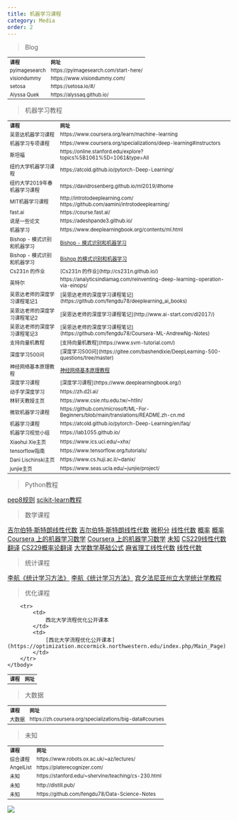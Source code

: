 ```yaml
---
title: 机器学习课程
category: Media
order: 2
---
```


> Blog
<table width="1033" style="font-size: 0.8em;">
	<tbody>
		<tr>
			<td>
				<strong>
					课程
				</strong>
			</td>
			<td>
				<strong>
					网址
				</strong>
			</td>
		</tr>
		<tr>
			<td>
				pyimagesearch
			</td>
			<td>
				https://pyimagesearch.com/start-here/
			</td>
		</tr>
		<tr>
			<td>
				visiondummy
			</td>
			<td>
				https://www.visiondummy.com/
			</td>
		</tr>
		<tr>
			<td>
				setosa
			</td>
			<td>
				https://setosa.io/#/
			</td>
		</tr>
		<tr>
			<td>
				Alyssa Quek
			</td>
			<td>
				https://alyssaq.github.io/
			</td>
		</tr>
	</tbody>
</table>


> 机器学习教程
<table width="1033" style="font-size: 0.8em;">
	<tbody>
		<tr>
			<td>
				<strong>
					课程
				</strong>
			</td>
			<td>
				<strong>
					网址
				</strong>
			</td>
		</tr>
		<tr>
			<td>
				吴恩达机器学习课程
			</td>
			<td>
				https://www.coursera.org/learn/machine-learning
			</td>
		</tr>
		<tr>
			<td>
				机器学习专项课程
			</td>
			<td>
				https://www.coursera.org/specializations/deep-learning#instructors
			</td>
		</tr>
		<tr>
			<td>
				斯坦福
			</td>
			<td>
				https://online.stanford.edu/explore?topics%5B1061%5D=1061&type=All
			</td>
		</tr>
		<tr>
			<td>
				纽约大学机器学习课程
			</td>
			<td>
				https://atcold.github.io/pytorch-Deep-Learning/
			</td>
		</tr>
		<tr>
			<td>
				纽约大学2019年春机器学习课程
			</td>
			<td>
				https://davidrosenberg.github.io/ml2019/#home
			</td>
		</tr>
		<tr>
			<td>
				MIT机器学习课程
			</td>
			<td>
				http://introtodeeplearning.com/
				<br/>
				https://github.com/aamini/introtodeeplearning/
			</td>
		</tr>
		<tr>
			<td>
				fast.ai
			</td>
			<td>
				https://course.fast.ai/
			</td>
		</tr>
		<tr>
			<td>
				说是一些论文
			</td>
			<td>
				https://adeshpande3.github.io/
			</td>
		</tr>
		<tr>
			<td>
				机器学习
			</td>
			<td>
				https://www.deeplearningbook.org/contents/ml.html
			</td>
		</tr>
		<tr>
			<td>
				Bishop - 模式识别和机器学习
			</td>
			<td>
				<a href="https://www.amazon.in/Pattern-Recognition-Learning-Information-Statistics/dp/1493938436?tag=googinhydr18418-21&tag=googinkenshoo-21&ascsubtag=_k_Cj0KCQiA8_PfBRC3ARIsAOzJ2uodznM9nNbfR6WY9jSCQK4FNc3pHsR3xgp6J4Hc8i8WjhYPaliv3rUaAkBfEALw_wcB_k_&gclid=Cj0KCQiA8_PfBRC3ARIsAOzJ2uodznM9nNbfR6WY9jSCQK4FNc3pHsR3xgp6J4Hc8i8WjhYPaliv3rUaAkBfEALw_wcB">Bishop - 模式识别和机器学习</a>
			</td>
		</tr>
		<tr>
			<td>
				Bishop - 模式识别和机器学习
			</td>
			<td>
				<a href="https://www.amazon.com/Pattern-Recognition-Learning-Information-Statistics/dp/0387310738">Bishop 的模式识别和机器学习</a>
			</td>
		</tr>
		<tr>
			<td>
				Cs231n 的作业
			</td>
			<td>
				[Cs231n 的作业](http://cs231n.github.io/)
			</td>
		</tr>
		<tr>
			<td>
				英特尔
			</td>
			<td>
				https://analyticsindiamag.com/reinventing-deep-learning-operation-via-einops/
			</td>
		</tr>
		<tr>
			<td>
				吴恩达老师的深度学习课程笔记1
			</td>
			<td>
				[吴恩达老师的深度学习课程笔记](https://github.com/fengdu78/deeplearning_ai_books)
			</td>
		</tr>
		<tr>
			<td>
				吴恩达老师的深度学习课程笔记2
			</td>
			<td>
				[吴恩达老师的深度学习课程笔记](http://www.ai-start.com/dl2017/)
			</td>
		</tr>
		<tr>
			<td>
				吴恩达老师的深度学习课程笔记3
			</td>
			<td>
				[吴恩达老师的深度学习课程笔记](https://github.com/fengdu78/Coursera-ML-AndrewNg-Notes)
			</td>
		</tr>
		<tr>
			<td>
				支持向量机教程
			</td>
			<td>
				[支持向量机教程](https://www.svm-tutorial.com/)
			</td>
		</tr>
		<tr>
			<td>
				深度学习500问
			</td>
			<td>
				[深度学习500问](https://gitee.com/bashendixie/DeepLearning-500-questions/tree/master)
			</td>
		</tr>
		<tr>
			<td>
				神经网络基本原理教程
			</td>
			<td>
				<a href="https://microsoft.github.io/ai-edu/%E5%9F%BA%E7%A1%80%E6%95%99%E7%A8%8B/A2-%E7%A5%9E%E7%BB%8F%E7%BD%91%E7%BB%9C%E5%9F%BA%E6%9C%AC%E5%8E%9F%E7%90%86/index.html">神经网络基本原理教程</a>
			</td>
		</tr>
		<tr>
			<td>
				深度学习课程
			</td>
			<td>
				[深度学习课程](https://www.deeplearningbook.org/)
			</td>
		</tr>
		<tr>
			<td>
				动手学深度学习
			</td>
			<td>
				https://zh.d2l.ai/
			</td>
		</tr>
		<tr>
			<td>
				林轩天教授主页
			</td>
			<td>
				https://www.csie.ntu.edu.tw/~htlin/
			</td>
		</tr>
		<tr>
			<td>
				微软机器学习课程
			</td>
			<td>
				https://github.com/microsoft/ML-For-Beginners/blob/main/translations/README.zh-cn.md
			</td>
		</tr>
		<tr>
			<td>
				机器学习课程
			</td>
			<td>
				https://atcold.github.io/pytorch-Deep-Learning/en/faq/
			</td>
		</tr>
		<tr>
			<td>
				机器学习视觉小组
			</td>
			<td>
				https://lab1055.github.io/
			</td>
		</tr>
		<tr>
			<td>
				Xiaohui Xie主页
			</td>
			<td>
				https://www.ics.uci.edu/~xhx/
			</td>
		</tr>
		<tr>
			<td>
				tensorflow指南
			</td>
			<td>
				https://www.tensorflow.org/tutorials/
			</td>
		</tr>
		<tr>
			<td>
				Dani Lischinski主页
			</td>
			<td>
				https://www.cs.huji.ac.il/~danix/
			</td>
		</tr>
		<tr>
			<td>
				junjie主页
			</td>
			<td>
				https://www.seas.ucla.edu/~junjie/project/
			</td>
		</tr>
	</tbody>
</table>



> Python教程

[pep8规则](https://pep8.org/)
[scikit-learn教程](https://github.com/jakevdp/sklearn_tutorial/tree/master/notebooks)


> 数学课程

[吉尔伯特·斯特朗线性代数](https://ocw.mit.edu/courses/mathematics/18-06-linear-algebra-spring-2010/)
[吉尔伯特·斯特朗线性代数](https://ocw.mit.edu/courses/18-06-linear-algebra-spring-2010)
[微积分](https://arxiv.org/pdf/1802.01528.pdf)
[线性代数](https://www.deeplearningbook.org/contents/linear_algebra.html)
[概率](https://www.probabilitycourse.com/)
[概率](https://www.deeplearningbook.org/contents/prob.html)
[Coursera 上的机器学习数学](https://www.coursera.org/learn/multivariate-calculus-machine-learning)
[Coursera 上的机器学习数学](https://cims.nyu.edu/~cfgranda/pages/DSGA1002_fall15/material/optimization.pdf)
[未知](https://www.deeplearningbook.org/contents/numerical.html)
[CS229线性代数翻译](http://www.ai-start.com/CS229/1.CS229-LinearAlgebra.html)
[CS229概率论翻译](http://www.ai-start.com/CS229/2.CS229-Prob.html)
[大学数学基础公式](http://www.ai-start.com/dl2017/html/math.html)
[麻省理工线性代数](https://open.163.com/newview/movie/courseintro?newurl=%2Fspecial%2Fopencourse%2Fdaishu.html)
[线性代数](https://github.com/ML-NLPChina/MIT-Linear-Algebra-Notes)

> 统计课程

[李航《统计学习方法》](https://mp.weixin.qq.com/s/71w0IN3gAYWxrKVM_lcYrQ)
[李航《统计学习方法》](https://github.com/fengdu78/lihang)
[宾夕法尼亚州立大学统计学教程](https://online.stat.psu.edu/statprogram/)


> 优化课程
<table width="1033" style="font-size: 0.8em;">
	<tbody>
		<tr>
			<td>
				<strong>
					课程
				</strong>
			</td>
			<td>
				<strong>
					网址
				</strong>
			</td>
		</tr>
		
		<tr>
			<td>
				西北大学流程优化公开课本
			</td>
			<td>
				[西北大学流程优化公开课本](https://optimization.mccormick.northwestern.edu/index.php/Main_Page)
			</td>
		</tr>
	</tbody>
</table>


> 大数据
<table width="1033" style="font-size: 0.8em;">
	<tbody>
		<tr>
			<td>
				<strong>
					课程
				</strong>
			</td>
			<td>
				<strong>
					网址
				</strong>
			</td>
		</tr>
		<tr>
			<td>
				大数据
			</td>
			<td>
				https://zh.coursera.org/specializations/big-data#courses
			</td>
		</tr>
	</tbody>
</table>

> 未知
<table width="1033" style="font-size: 0.8em;">
	<tbody>
		<tr>
			<td>
				<strong>
					课程
				</strong>
			</td>
			<td>
				<strong>
					网址
				</strong>
			</td>
		</tr>
		<tr>
			<td>
				综合课程
			</td>
			<td>
				https://www.robots.ox.ac.uk/~az/lectures/
			</td>
		</tr>
		<tr>
			<td>
				AngelList
			</td>
			<td>
				https://platerecognizer.com/
			</td>
		</tr>
		<tr>
			<td>
				未知
			</td>
			<td>
				https://stanford.edu/~shervine/teaching/cs-230.html
			</td>
		</tr>
		<tr>
			<td>
				未知
			</td>
			<td>
				http://distill.pub/
			</td>
		</tr>
		<tr>
			<td>
				未知
			</td>
			<td>
				https://github.com/fengdu78/Data-Science-Notes
			</td>
		</tr>
	</tbody>
</table>


![](//placehold.it/800x600)
